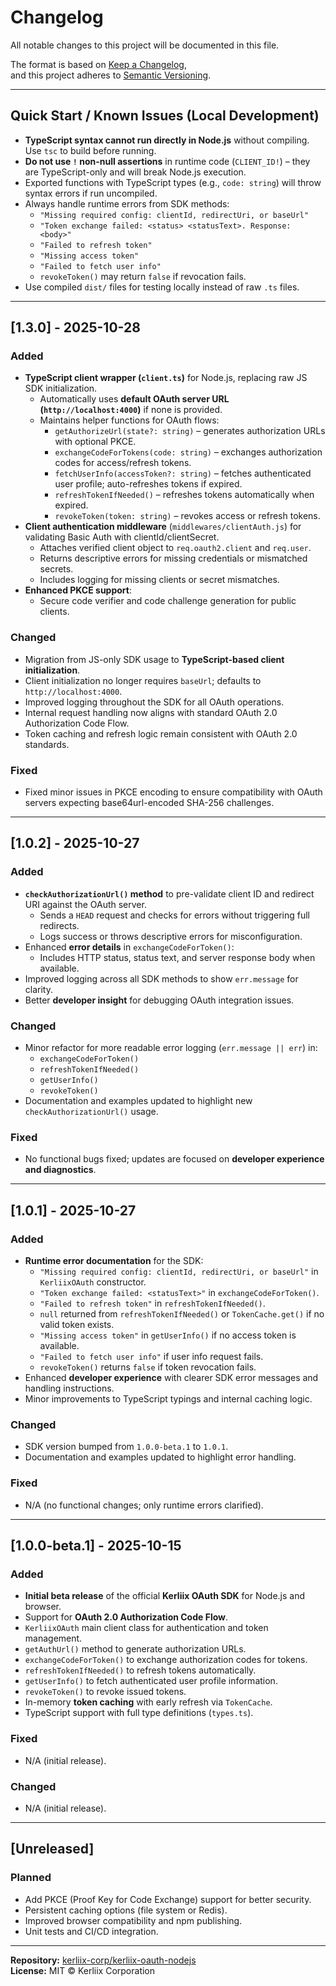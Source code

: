 # Changelog

All notable changes to this project will be documented in this file.

The format is based on [Keep a Changelog](https://keepachangelog.com/en/1.1.0/),  
and this project adheres to [Semantic Versioning](https://semver.org/spec/v2.0.0/).

---

## Quick Start / Known Issues (Local Development)
- **TypeScript syntax cannot run directly in Node.js** without compiling. Use `tsc` to build before running.
- **Do not use `!` non-null assertions** in runtime code (`CLIENT_ID!`) – they are TypeScript-only and will break Node.js execution.
- Exported functions with TypeScript types (e.g., `code: string`) will throw syntax errors if run uncompiled.
- Always handle runtime errors from SDK methods:
  - `"Missing required config: clientId, redirectUri, or baseUrl"`
  - `"Token exchange failed: <status> <statusText>. Response: <body>"`
  - `"Failed to refresh token"`
  - `"Missing access token"`
  - `"Failed to fetch user info"`
  - `revokeToken()` may return `false` if revocation fails.
- Use compiled `dist/` files for testing locally instead of raw `.ts` files.

---

## [1.3.0] - 2025-10-28

### Added
- **TypeScript client wrapper (`client.ts`)** for Node.js, replacing raw JS SDK initialization.
  - Automatically uses **default OAuth server URL (`http://localhost:4000`)** if none is provided.
  - Maintains helper functions for OAuth flows:
    - `getAuthorizeUrl(state?: string)` – generates authorization URLs with optional PKCE.
    - `exchangeCodeForTokens(code: string)` – exchanges authorization codes for access/refresh tokens.
    - `fetchUserInfo(accessToken?: string)` – fetches authenticated user profile; auto-refreshes tokens if expired.
    - `refreshTokenIfNeeded()` – refreshes tokens automatically when expired.
    - `revokeToken(token: string)` – revokes access or refresh tokens.
- **Client authentication middleware** (`middlewares/clientAuth.js`) for validating Basic Auth with clientId/clientSecret.
  - Attaches verified client object to `req.oauth2.client` and `req.user`.
  - Returns descriptive errors for missing credentials or mismatched secrets.
  - Includes logging for missing clients or secret mismatches.
- **Enhanced PKCE support**:
  - Secure code verifier and code challenge generation for public clients.

### Changed
- Migration from JS-only SDK usage to **TypeScript-based client initialization**.
- Client initialization no longer requires `baseUrl`; defaults to `http://localhost:4000`.
- Improved logging throughout the SDK for all OAuth operations.
- Internal request handling now aligns with standard OAuth 2.0 Authorization Code Flow.
- Token caching and refresh logic remain consistent with OAuth 2.0 standards.

### Fixed
- Fixed minor issues in PKCE encoding to ensure compatibility with OAuth servers expecting base64url-encoded SHA-256 challenges.

---

## [1.0.2] - 2025-10-27
### Added
- **`checkAuthorizationUrl()` method** to pre-validate client ID and redirect URI against the OAuth server.
  - Sends a `HEAD` request and checks for errors without triggering full redirects.
  - Logs success or throws descriptive errors for misconfiguration.
- Enhanced **error details** in `exchangeCodeForToken()`:
  - Includes HTTP status, status text, and server response body when available.
- Improved logging across all SDK methods to show `err.message` for clarity.
- Better **developer insight** for debugging OAuth integration issues.

### Changed
- Minor refactor for more readable error logging (`err.message || err`) in:
  - `exchangeCodeForToken()`
  - `refreshTokenIfNeeded()`
  - `getUserInfo()`
  - `revokeToken()`
- Documentation and examples updated to highlight new `checkAuthorizationUrl()` usage.

### Fixed
- No functional bugs fixed; updates are focused on **developer experience and diagnostics**.

---

## [1.0.1] - 2025-10-27
### Added
- **Runtime error documentation** for the SDK:
  - `"Missing required config: clientId, redirectUri, or baseUrl"` in `KerliixOAuth` constructor.
  - `"Token exchange failed: <statusText>"` in `exchangeCodeForToken()`.
  - `"Failed to refresh token"` in `refreshTokenIfNeeded()`.
  - `null` returned from `refreshTokenIfNeeded()` or `TokenCache.get()` if no valid token exists.
  - `"Missing access token"` in `getUserInfo()` if no access token is available.
  - `"Failed to fetch user info"` if user info request fails.
  - `revokeToken()` returns `false` if token revocation fails.
- Enhanced **developer experience** with clearer SDK error messages and handling instructions.
- Minor improvements to TypeScript typings and internal caching logic.

### Changed
- SDK version bumped from `1.0.0-beta.1` to `1.0.1`.
- Documentation and examples updated to highlight error handling.

### Fixed
- N/A (no functional changes; only runtime errors clarified).

---

## [1.0.0-beta.1] - 2025-10-15
### Added
- **Initial beta release** of the official **Kerliix OAuth SDK** for Node.js and browser.
- Support for **OAuth 2.0 Authorization Code Flow**.
- `KerliixOAuth` main client class for authentication and token management.
- `getAuthUrl()` method to generate authorization URLs.
- `exchangeCodeForToken()` to exchange authorization codes for tokens.
- `refreshTokenIfNeeded()` to refresh tokens automatically.
- `getUserInfo()` to fetch authenticated user profile information.
- `revokeToken()` to revoke issued tokens.
- In-memory **token caching** with early refresh via `TokenCache`.
- TypeScript support with full type definitions (`types.ts`).

### Fixed
- N/A (initial release).

### Changed
- N/A (initial release).

---

## [Unreleased]
### Planned
- Add PKCE (Proof Key for Code Exchange) support for better security.
- Persistent caching options (file system or Redis).
- Improved browser compatibility and npm publishing.
- Unit tests and CI/CD integration.

---

**Repository:** [kerliix-corp/kerliix-oauth-nodejs](https://github.com/kerliix-corp/kerliix-oauth-nodejs)  
**License:** MIT © Kerliix Corporation
